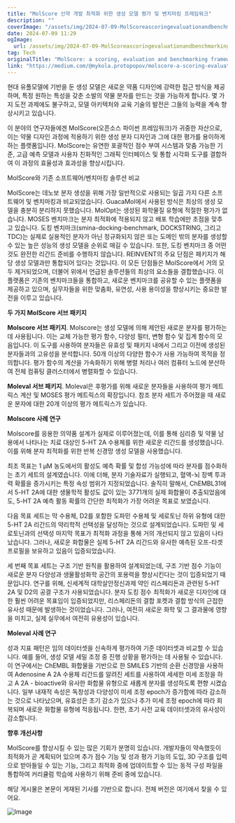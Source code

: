```yaml
---
title: "MolScore 신약 개발 최적화 위한 생성 모델 평가 및 벤치마킹 프레임워크"
description: ""
coverImage: "/assets/img/2024-07-09-MolScoreascoringevaluationandbenchmarkingframeworkforgenerativemodelsindenovodrugdesign_0.png"
date: 2024-07-09 11:29
ogImage: 
  url: /assets/img/2024-07-09-MolScoreascoringevaluationandbenchmarkingframeworkforgenerativemodelsindenovodrugdesign_0.png
tag: Tech
originalTitle: "MolScore: a scoring, evaluation and benchmarking framework for generative models in de novo drug design"
link: "https://medium.com/@mykola.protopopov/molscore-a-scoring-evaluation-and-benchmarking-framework-for-generative-models-in-de-novo-drug-bcdb8a41471e"
---
```



현대 유폴모델에 기반을 둔 생성 모델은 새로운 약품 디자인에 강력한 접근 방식을 제공하며, 특정 원하는 특성을 갖춘 소발의 약물 분자를 만드는 것을 가능하게 합니다. 몇 가지 도전 과제에도 불구하고, 모델 아키텍처와 교육 기술의 발전은 그들의 능력을 계속 향상시키고 있습니다.

이 분야의 연구자들에겐 MolScore(오픈소스 파이썬 프레임워크)가 귀중한 자산으로, 이는 약물 디자인 과정에 적용하기 위한 생성 분자 디자인과 그에 대한 평가를 용이하게 하는 플랫폼입니다. MolScore는 유연한 포괄적인 점수 부여 시스템과 맞춤 가능한 기준, 고급 예측 모델과 사용자 친화적인 그래픽 인터페이스 및 통합 시각화 도구를 결합하여 이 과정의 효율성과 효과성을 향상시킵니다.

MolScore와 기존 소프트웨어/벤치마킹 솔루션 비교

MolScore는 데노보 분자 생성을 위해 가장 일반적으로 사용되는 일곱 가지 다른 소프트웨어 및 벤치마킹과 비교되었습니다. GuacaMol에서 사용된 방식은 최상의 생성 모델을 충분히 분리하지 못했습니다. MolOpt는 생성된 화학물질 유형에 적절한 평가가 없습니다. MOSES 벤치마크는 분자 최적화에 적용되지 않고 배포 학습에만 초점을 맞추고 있습니다. 도킹 벤치마크(smina-docking-benchmark, DOCKSTRING, 그리고 TDC)는 실제로 실용적인 분자가 아닌 정규화되지 않은 또는 도메인 밖의 분자를 생성할 수 있는 높은 성능의 생성 모델을 순위로 매길 수 있습니다. 또한, 도킹 벤치마크 중 어떤 것도 완전한 리간드 준비를 수행하지 않습니다. REINVENT의 주요 단점은 패키지가 해당 생성 모델과만 통합되어 있다는 것입니다. 이 모든 단점들은 MolScore에서 거의 모두 제거되었으며, 더불어 위에서 언급된 솔루션들의 최상의 요소들을 결합했습니다. 이 플랫폼은 기존의 벤치마크들을 통합하고, 새로운 벤치마크를 공유할 수 있는 플랫폼을 제공하고 있으며, 실무자들을 위한 맞춤화, 유연성, 사용 용이성을 향상시키는 중요한 발전을 이루고 있습니다.

<div class="content-ad"></div>

**두 가지 MolScore 서브 패키지**

**Molscore 서브 패키지**. Molscore는 생성 모델에 의해 제안된 새로운 분자를 평가하는 데 사용됩니다. 이는 교체 가능한 평가 함수, 다양성 필터, 변형 함수 및 집계 함수의 모음입니다. 이 도구를 사용하여 분자들은 유효성 및 패키지 내에서 그리고 이전에 생성된 분자들과의 고유성을 분석합니다. 50개 이상의 다양한 함수가 사용 가능하여 목적을 정의합니다. 평가 함수의 계산을 가속화하기 위해 병렬 처리나 여러 컴퓨터 노드에 분산하여 전체 컴퓨팅 클러스터에서 병렬화할 수 있습니다.

**Moleval 서브 패키지**. Moleval은 후평가를 위해 새로운 분자들을 사용하여 평가 메트릭스 계산 및 MOSES 평가 메트릭스의 확장입니다. 참조 분자 세트가 주어졌을 때 새로운 분자에 대한 20개 이상의 평가 메트릭스가 있습니다.

**Molscore 사례 연구**

<div class="content-ad"></div>

Molscore를 응용한 의약품 설계가 실제로 이루어졌는데, 이를 통해 심리증 및 약물 남용에서 나타나는 치료 대상인 5-HT 2A 수용체를 위한 새로운 리간드를 생성했습니다. 이를 위해 분자 최적화를 위한 반복 신경망 생성 모델을 사용했습니다.

최초 목표는 1 μM 농도에서의 활성도 예측 확률 및 합성 가능성에 따라 분자를 점수화하는 초기 세트의 설계였습니다. 이에 더해, 분자 기술자료가 실행되고, 혈액-뇌 장벽 투과력 확률을 증가시키는 특정 속성 범위가 지정되었습니다. 솔직히 말해서, ChEMBL31에서 5-HT 2A에 대한 생물학적 활성도 값이 있는 3771개의 실제 화합물이 추출되었음에도, 5-HT 2A 예측 활동 확률의 간단한 최적화가 가장 어려운 목표로 보였습니다.

다음 목표 세트는 막 수용체, D2를 포함한 도파민 수용체 및 세로토닌 하위 유형에 대한 5-HT 2A 리간드의 약리학적 선택성을 달성하는 것으로 설계되었습니다. 도파민 및 세로토닌과의 선택성 마지막 목표가 최적화 과정을 통해 거의 개선되지 않고 있음이 나타났습니다. 그러나, 새로운 화합물은 실제 5-HT 2A 리간드와 유사한 예측된 오프-타겟 프로필을 보유하고 있음이 입증되었습니다.

세 번째 목표 세트는 구조 기반 원칙을 활용하여 설계되었는데, 구조 기반 점수 기능이 새로운 분자 다양성과 생물활성화학 공간의 포용력을 향상시킨다는 것이 입증되었기 때문입니다. 연구를 위해, 신세계적 대학살안정신과제 약인 리스페리돈과 관련된 5-HT 2A 및 D2의 공결 구조가 사용되었습니다. 분자 도킹 점수 최적화가 새로운 디자인에 대한 훨씬 어려운 목표임이 입증되었지만, 리스페리돈의 결합 포켓과 결합 방식의 근접한 유사성 때문에 발생하는 것이었습니다. 그러나, 여전히 새로운 화학 및 그 결과물에 영향을 미치고, 실제 실무에서 여전히 유용성이 있습니다.

<div class="content-ad"></div>

**Moleval 사례 연구**

성과 지표 패턴은 임의 데이터셋을 신속하게 평가하여 기준 데이터셋과 비교할 수 있습니다. 예를 들어, 생성 모델 세밀 조정 중 진행 상황을 평가하는 데 사용될 수 있습니다. 이 연구에서는 ChEMBL 화합물을 기반으로 한 SMILES 기반의 순환 신경망을 사용하여 Adenosine A 2A 수용체 리간드를 알려진 세트를 사용하여 세세한 미세 조정을 하고 A 2A - bioactive와 유사한 화합물 유형으로 새롭게 분자를 생성하도록 편향 시켰습니다. 일부 내재적 속성은 독창성과 다양성이 미세 조정 epoch가 증가함에 따라 감소하는 것으로 나타났으며, 유효성은 초기 감소가 있으나 추가 미세 조정 epoch에 따라 회복되며 새로운 화합물 유형에 적응됩니다. 한편, 초기 사전 교육 데이터셋과의 유사성이 감소합니다.

**향후 개선사항**

MolScore를 향상시킬 수 있는 많은 기회가 분명히 있습니다. 개발자들이 약속했듯이 최적화가 곧 계획되어 있으며 추가 점수 기능 및 성과 평가 기능의 도입, 3D 구조를 입력으로 받아들일 수 있는 기능, 그리고 최적화 중에 업데이트할 수 있는 동적 구성 파일을 통합하여 커리큘럼 학습에 사용하기 위해 준비 중에 있습니다.

<div class="content-ad"></div>

해당 게시물은 본문이 게재된 기사를 기반으로 합니다. 전체 버전은 여기에서 찾을 수 있어요.

![Image](/assets/img/2024-07-09-MolScoreascoringevaluationandbenchmarkingframeworkforgenerativemodelsindenovodrugdesign_0.png)